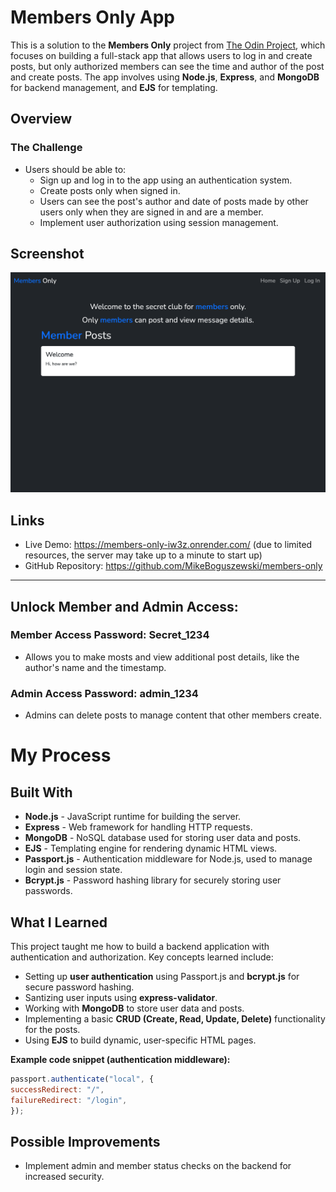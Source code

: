 # **Members Only App**

This is a solution to the **Members Only** project from [The Odin Project](https://www.theodinproject.com/), which focuses on building a full-stack app that allows users to log in and create posts, but only authorized members can see the time and author of the post and create posts. The app involves using **Node.js**, **Express**, and **MongoDB** for backend management, and **EJS** for templating.

## **Overview**

### **The Challenge**
- Users should be able to:
  - Sign up and log in to the app using an authentication system.
  - Create posts only when signed in.
  - Users can see the post's author and date of posts made by other users only when they are signed in and are a member.
  - Implement user authorization using session management.

## **Screenshot**

![App Screenshot](./screenshot.jpg)

## **Links**
- Live Demo: https://members-only-iw3z.onrender.com/ (due to limited resources, the server may take up to a minute to start up)
- GitHub Repository: https://github.com/MikeBoguszewski/members-only

---

## **Unlock Member and Admin Access:**
### Member Access Password: Secret_1234
- Allows you to make mosts and view additional post details, like the author's name and the timestamp.

### Admin Access Password: admin_1234
- Admins can delete posts to manage content that other members create.

# **My Process**

## **Built With**
- **Node.js** - JavaScript runtime for building the server.
- **Express** - Web framework for handling HTTP requests.
- **MongoDB** - NoSQL database used for storing user data and posts.
- **EJS** - Templating engine for rendering dynamic HTML views.
- **Passport.js** - Authentication middleware for Node.js, used to manage login and session state.
- **Bcrypt.js** - Password hashing library for securely storing user passwords.

## **What I Learned**
This project taught me how to build a backend application with authentication and authorization. Key concepts learned include:

- Setting up **user authentication** using Passport.js and **bcrypt.js** for secure password hashing.
- Santizing user inputs using **express-validator**.
- Working with **MongoDB** to store user data and posts.
- Implementing a basic **CRUD (Create, Read, Update, Delete)** functionality for the posts.
- Using **EJS** to build dynamic, user-specific HTML pages.

**Example code snippet (authentication middleware):**
  ```js
passport.authenticate("local", {
  successRedirect: "/",
  failureRedirect: "/login",
});
```

## Possible Improvements
- Implement admin and member status checks on the backend for increased security.





